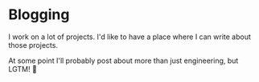 # Blogging

I work on a lot of projects. I'd like to have a place where I can write about those projects.

At some point I'll probably post about more than just engineering, but LGTM! 🚀